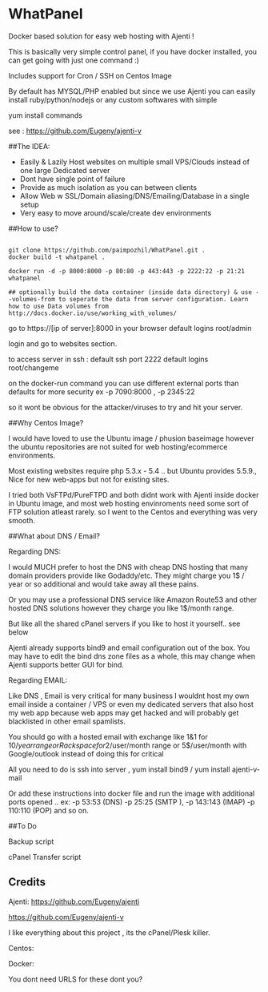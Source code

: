 WhatPanel
=========

Docker based solution for easy web hosting with Ajenti !  

This is basically very simple control panel, if you have docker installed, you can get going with just one command :)

Includes support for Cron / SSH  on Centos Image

By default has MYSQL/PHP enabled but since we use Ajenti you can easily install ruby/python/nodejs or any custom softwares with simple

yum install commands

see : https://github.com/Eugeny/ajenti-v

##The IDEA:

* Easily & Lazily Host websites on multiple small VPS/Clouds instead of one large Dedicated server
* Dont have single point of failure
* Provide as much isolation as you can between clients 
* Allow Web w SSL/Domain aliasing/DNS/Emailing/Database in a single setup 
* Very easy to move around/scale/create dev environments

##How to use?

```

git clone https://github.com/paimpozhil/WhatPanel.git .
docker build -t whatpanel .

docker run -d -p 8000:8000 -p 80:80 -p 443:443 -p 2222:22 -p 21:21 whatpanel

## optionally build the data container (inside data directory) & use --volumes-from to seperate the data from server configuration. Learn how to use Data volumes from http://docs.docker.io/use/working_with_volumes/

```

go to https://[ip of server]:8000 in your browser
default logins root/admin

login and go to websites section.


to access server in ssh :
default ssh port 2222
default logins root/changeme


on the docker-run command you can use different external ports than defaults for more security
ex  -p 7090:8000 , -p 2345:22 

so it wont be obvious for the attacker/viruses to try and hit your server.


##Why Centos Image?

I would have loved to use the Ubuntu image / phusion baseimage however the ubuntu repositories are not suited for web hosting/ecommerce environments. 

Most existing websites require php 5.3.x - 5.4 .. but Ubuntu provides 5.5.9., Nice for new web-apps but not for existing sites.

I tried both VsFTPd/PureFTPD and both didnt work with Ajenti inside docker in Ubuntu image, and most web hosting envinroments need some sort of FTP solution atleast rarely. so I went to the Centos and everything was very smooth.

##What about DNS / Email?

Regarding DNS:

I would MUCH prefer to host the DNS with cheap DNS hosting that many domain providers provide like Godaddy/etc. They might charge you 1$ / year or so additional and would take away all these pains.

Or you may use a professional DNS service like Amazon Route53 and other hosted DNS solutions however they charge you like 1$/month range.

But like all the shared cPanel servers if you like to host it yourself.. see below

Ajenti already supports bind9 and email configuration out of the box. You may have to edit the bind dns zone files as a whole, this may change when Ajenti supports better GUI for bind.

Regarding EMAIL:

Like DNS , Email is very critical for many business I wouldnt host my own email inside a container / VPS or even my dedicated servers that also host my web app because web apps may get hacked and will probably get blacklisted in other email spamlists.

You should go with a hosted email with exchange like 1&1 for 10$/year range or Rackspace for 2$/user/month range or 5$/user/month with Google/outlook instead of doing this for critical 

All you need to do is ssh into server , yum install bind9 / yum install ajenti-v-mail

Or add these instructions into docker file and run the image with additional ports opened .. ex: -p 53:53 (DNS) -p 25:25 (SMTP ), -p 143:143 (IMAP) -p 110:110 (POP) and so on.


##To Do 

Backup script

cPanel Transfer script 


## Credits

Ajenti:
https://github.com/Eugeny/ajenti

https://github.com/Eugeny/ajenti-v

I like everything about this project , its the cPanel/Plesk killer.

Centos:

Docker:

You dont need URLS for these dont you?
